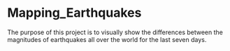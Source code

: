 # Mapping_Earthquakes

The purpose of this project is to visually show the differences between the magnitudes of earthquakes all over the world for the last seven days.